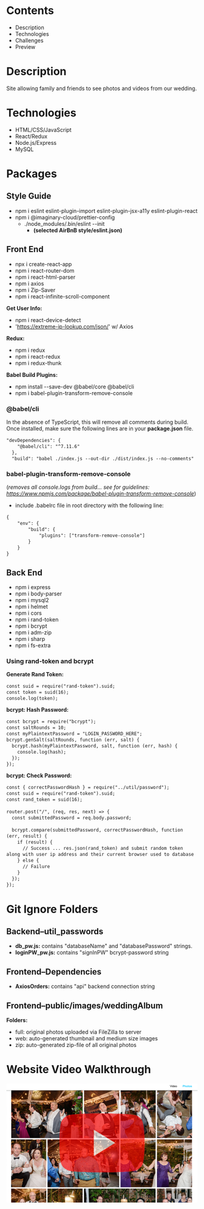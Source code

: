 # Contents

- Description
- Technologies
- Challenges
- Preview

# Description

Site allowing family and friends to see photos and videos from our wedding.

# Technologies

- HTML/CSS/JavaScript
- React/Redux
- Node.js/Express
- MySQL

# Packages

## Style Guide

- npm i eslint eslint-plugin-import eslint-plugin-jsx-a11y eslint-plugin-react
- npm i @imaginary-cloud/prettier-config
  - ./node_modules/.bin/eslint --init
    - **(selected AirBnB style/eslint.json)**

## Front End

- npx i create-react-app
- npm i react-router-dom
- npm i react-html-parser
- npm i axios
- npm i Zip-Saver
- npm i react-infinite-scroll-component

**Get User Info:**

- npm i react-device-detect
- 'https://extreme-ip-lookup.com/json/' w/ Axios

**Redux:**

- npm i redux
- npm i react-redux
- npm i redux-thunk

**Babel Build Plugins:**

- npm install --save-dev @babel/core @babel/cli
- npm i babel-plugin-transform-remove-console

### @babel/cli

In the absence of TypeScript, this will remove all comments during build. Once installed, make sure the following lines are in your **package.json** file.

```
"devDependencies": {
    "@babel/cli": "^7.11.6"
  },
  "build": "babel ./index.js --out-dir ./dist/index.js --no-comments"
```

### babel-plugin-transform-remove-console

(_removes all console.logs from build... see for guidelines: https://www.npmjs.com/package/babel-plugin-transform-remove-console_)

- include .babelrc file in root directory with the following line:

```
{
    "env": {
        "build": {
            "plugins": ["transform-remove-console"]
        }
    }
}
```

## Back End

- npm i express
- npm i body-parser
- npm i mysql2
- npm i helmet
- npm i cors
- npm i rand-token
- npm i bcrypt
- npm i adm-zip
- npm i sharp
- npm i fs-extra

### Using rand-token and bcrypt

**Generate Rand Token:**

```
const suid = require("rand-token").suid;
const token = suid(16);
console.log(token);
```

**bcrypt: Hash Password:**

```
const bcrypt = require("bcrypt");
const saltRounds = 10;
const myPlaintextPassword = "LOGIN_PASSWORD_HERE";
bcrypt.genSalt(saltRounds, function (err, salt) {
  bcrypt.hash(myPlaintextPassword, salt, function (err, hash) {
    console.log(hash);
  });
});
```

**bcrypt: Check Password:**

```
const { correctPasswordHash } = require("../util/password");
const suid = require("rand-token").suid;
const rand_token = suid(16);

router.post("/", (req, res, next) => {
  const submittedPassword = req.body.password;

  bcrypt.compare(submittedPassword, correctPasswordHash, function (err, result) {
    if (result) {
      // Success ... res.json(rand_token) and submit random token along with user ip address and their current browser used to database
    } else {
      // Failure
    }
  });
});
```
# Git Ignore Folders

## Backend–util_passwords
 - **db_pw.js:** contains "databaseName" and "databasePassword" strings.
 - **loginPW_pw.js:** contains "signInPW" bcrypt-password string

 ## Frontend–Dependencies
 - **AxiosOrders:** contains "api" backend connection string

 ## Frontend–public/images/weddingAlbum
 **Folders:**
 - full: original photos uploaded via FileZilla to server
 - web: auto-generated thumbnail and medium size images
 - zip: auto-generated zip-file of all original photos

# Website Video Walkthrough

[![Instagram Widget demo video](./front-end/public/ReadMeImages/urlshredder1.png)](https://youtu.be/nng-GhXo3Ww)